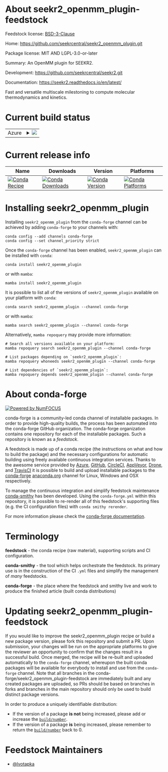 About seekr2_openmm_plugin-feedstock
====================================

Feedstock license: [BSD-3-Clause](https://github.com/conda-forge/seekr2_openmm_plugin-feedstock/blob/master/LICENSE.txt)

Home: https://github.com/seekrcentral/seekr2_openmm_plugin.git

Package license: MIT AND LGPL-3.0-or-later

Summary: An OpenMM plugin for SEEKR2.

Development: https://github.com/seekrcentral/seekr2.git

Documentation: https://seekr2.readthedocs.io/en/latest/

Fast and versatile multiscale milestoning to compute molecular
thermodynamics and kinetics.


Current build status
====================


<table>
    
  <tr>
    <td>Azure</td>
    <td>
      <details>
        <summary>
          <a href="https://dev.azure.com/conda-forge/feedstock-builds/_build/latest?definitionId=13674&branchName=master">
            <img src="https://dev.azure.com/conda-forge/feedstock-builds/_apis/build/status/seekr2_openmm_plugin-feedstock?branchName=master">
          </a>
        </summary>
        <table>
          <thead><tr><th>Variant</th><th>Status</th></tr></thead>
          <tbody><tr>
              <td>linux_64_c_compiler_version10cuda_compilernvcccuda_compiler_version11.2cxx_compiler_version10python3.10.____cpython</td>
              <td>
                <a href="https://dev.azure.com/conda-forge/feedstock-builds/_build/latest?definitionId=13674&branchName=master">
                  <img src="https://dev.azure.com/conda-forge/feedstock-builds/_apis/build/status/seekr2_openmm_plugin-feedstock?branchName=master&jobName=linux&configuration=linux%20linux_64_c_compiler_version10cuda_compilernvcccuda_compiler_version11.2cxx_compiler_version10python3.10.____cpython" alt="variant">
                </a>
              </td>
            </tr><tr>
              <td>linux_64_c_compiler_version10cuda_compilernvcccuda_compiler_version11.2cxx_compiler_version10python3.11.____cpython</td>
              <td>
                <a href="https://dev.azure.com/conda-forge/feedstock-builds/_build/latest?definitionId=13674&branchName=master">
                  <img src="https://dev.azure.com/conda-forge/feedstock-builds/_apis/build/status/seekr2_openmm_plugin-feedstock?branchName=master&jobName=linux&configuration=linux%20linux_64_c_compiler_version10cuda_compilernvcccuda_compiler_version11.2cxx_compiler_version10python3.11.____cpython" alt="variant">
                </a>
              </td>
            </tr><tr>
              <td>linux_64_c_compiler_version10cuda_compilernvcccuda_compiler_version11.2cxx_compiler_version10python3.8.____cpython</td>
              <td>
                <a href="https://dev.azure.com/conda-forge/feedstock-builds/_build/latest?definitionId=13674&branchName=master">
                  <img src="https://dev.azure.com/conda-forge/feedstock-builds/_apis/build/status/seekr2_openmm_plugin-feedstock?branchName=master&jobName=linux&configuration=linux%20linux_64_c_compiler_version10cuda_compilernvcccuda_compiler_version11.2cxx_compiler_version10python3.8.____cpython" alt="variant">
                </a>
              </td>
            </tr><tr>
              <td>linux_64_c_compiler_version10cuda_compilernvcccuda_compiler_version11.2cxx_compiler_version10python3.9.____cpython</td>
              <td>
                <a href="https://dev.azure.com/conda-forge/feedstock-builds/_build/latest?definitionId=13674&branchName=master">
                  <img src="https://dev.azure.com/conda-forge/feedstock-builds/_apis/build/status/seekr2_openmm_plugin-feedstock?branchName=master&jobName=linux&configuration=linux%20linux_64_c_compiler_version10cuda_compilernvcccuda_compiler_version11.2cxx_compiler_version10python3.9.____cpython" alt="variant">
                </a>
              </td>
            </tr>
          </tbody>
        </table>
      </details>
    </td>
  </tr>
</table>

Current release info
====================

| Name | Downloads | Version | Platforms |
| --- | --- | --- | --- |
| [![Conda Recipe](https://img.shields.io/badge/recipe-seekr2_openmm_plugin-green.svg)](https://anaconda.org/conda-forge/seekr2_openmm_plugin) | [![Conda Downloads](https://img.shields.io/conda/dn/conda-forge/seekr2_openmm_plugin.svg)](https://anaconda.org/conda-forge/seekr2_openmm_plugin) | [![Conda Version](https://img.shields.io/conda/vn/conda-forge/seekr2_openmm_plugin.svg)](https://anaconda.org/conda-forge/seekr2_openmm_plugin) | [![Conda Platforms](https://img.shields.io/conda/pn/conda-forge/seekr2_openmm_plugin.svg)](https://anaconda.org/conda-forge/seekr2_openmm_plugin) |

Installing seekr2_openmm_plugin
===============================

Installing `seekr2_openmm_plugin` from the `conda-forge` channel can be achieved by adding `conda-forge` to your channels with:

```
conda config --add channels conda-forge
conda config --set channel_priority strict
```

Once the `conda-forge` channel has been enabled, `seekr2_openmm_plugin` can be installed with `conda`:

```
conda install seekr2_openmm_plugin
```

or with `mamba`:

```
mamba install seekr2_openmm_plugin
```

It is possible to list all of the versions of `seekr2_openmm_plugin` available on your platform with `conda`:

```
conda search seekr2_openmm_plugin --channel conda-forge
```

or with `mamba`:

```
mamba search seekr2_openmm_plugin --channel conda-forge
```

Alternatively, `mamba repoquery` may provide more information:

```
# Search all versions available on your platform:
mamba repoquery search seekr2_openmm_plugin --channel conda-forge

# List packages depending on `seekr2_openmm_plugin`:
mamba repoquery whoneeds seekr2_openmm_plugin --channel conda-forge

# List dependencies of `seekr2_openmm_plugin`:
mamba repoquery depends seekr2_openmm_plugin --channel conda-forge
```


About conda-forge
=================

[![Powered by
NumFOCUS](https://img.shields.io/badge/powered%20by-NumFOCUS-orange.svg?style=flat&colorA=E1523D&colorB=007D8A)](https://numfocus.org)

conda-forge is a community-led conda channel of installable packages.
In order to provide high-quality builds, the process has been automated into the
conda-forge GitHub organization. The conda-forge organization contains one repository
for each of the installable packages. Such a repository is known as a *feedstock*.

A feedstock is made up of a conda recipe (the instructions on what and how to build
the package) and the necessary configurations for automatic building using freely
available continuous integration services. Thanks to the awesome service provided by
[Azure](https://azure.microsoft.com/en-us/services/devops/), [GitHub](https://github.com/),
[CircleCI](https://circleci.com/), [AppVeyor](https://www.appveyor.com/),
[Drone](https://cloud.drone.io/welcome), and [TravisCI](https://travis-ci.com/)
it is possible to build and upload installable packages to the
[conda-forge](https://anaconda.org/conda-forge) [anaconda.org](https://anaconda.org/)
channel for Linux, Windows and OSX respectively.

To manage the continuous integration and simplify feedstock maintenance
[conda-smithy](https://github.com/conda-forge/conda-smithy) has been developed.
Using the ``conda-forge.yml`` within this repository, it is possible to re-render all of
this feedstock's supporting files (e.g. the CI configuration files) with ``conda smithy rerender``.

For more information please check the [conda-forge documentation](https://conda-forge.org/docs/).

Terminology
===========

**feedstock** - the conda recipe (raw material), supporting scripts and CI configuration.

**conda-smithy** - the tool which helps orchestrate the feedstock.
                   Its primary use is in the construction of the CI ``.yml`` files
                   and simplify the management of *many* feedstocks.

**conda-forge** - the place where the feedstock and smithy live and work to
                  produce the finished article (built conda distributions)


Updating seekr2_openmm_plugin-feedstock
=======================================

If you would like to improve the seekr2_openmm_plugin recipe or build a new
package version, please fork this repository and submit a PR. Upon submission,
your changes will be run on the appropriate platforms to give the reviewer an
opportunity to confirm that the changes result in a successful build. Once
merged, the recipe will be re-built and uploaded automatically to the
`conda-forge` channel, whereupon the built conda packages will be available for
everybody to install and use from the `conda-forge` channel.
Note that all branches in the conda-forge/seekr2_openmm_plugin-feedstock are
immediately built and any created packages are uploaded, so PRs should be based
on branches in forks and branches in the main repository should only be used to
build distinct package versions.

In order to produce a uniquely identifiable distribution:
 * If the version of a package **is not** being increased, please add or increase
   the [``build/number``](https://docs.conda.io/projects/conda-build/en/latest/resources/define-metadata.html#build-number-and-string).
 * If the version of a package **is** being increased, please remember to return
   the [``build/number``](https://docs.conda.io/projects/conda-build/en/latest/resources/define-metadata.html#build-number-and-string)
   back to 0.

Feedstock Maintainers
=====================

* [@lvotapka](https://github.com/lvotapka/)

